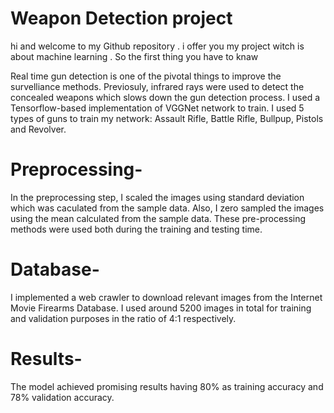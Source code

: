 # Weapon Detection project
 
 hi and welcome to my Github repository . i offer you my project witch is about machine learning .
 So the first thing you have to knaw 
 
 
 Real time gun detection is one of the pivotal things to improve the survelliance methods. Previosuly, infrared rays were used to detect the concealed weapons which slows down the gun detection process. I used a Tensorflow-based implementation of VGGNet network to train. I used 5 types of guns to train my network: Assault Rifle, Battle Rifle, Bullpup, Pistols and Revolver.

# Preprocessing-
 In the preprocessing step, I scaled the images using standard deviation which was caculated from the sample data. Also, I zero sampled the images using the mean calculated from the sample data. These pre-processing methods were used both during the training and testing time.
 
# Database-
 I implemented a web crawler to download relevant images from the Internet Movie Firearms Database. I used around 5200 images in total for training and validation purposes in the ratio of 4:1 respectively.
 
# Results-
 The model achieved promising results having 80% as training accuracy and 78% validation accuracy.
